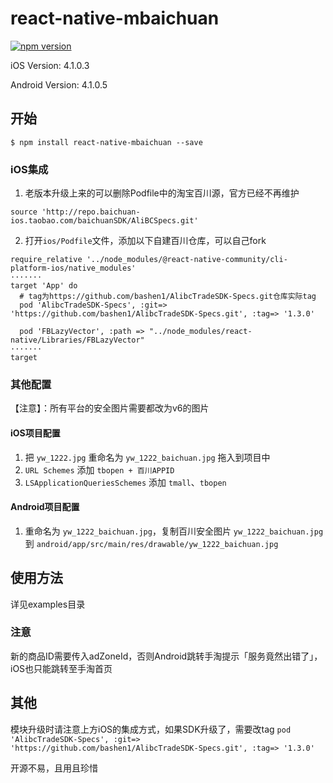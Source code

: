 
# react-native-mbaichuan

[![npm version](https://badge.fury.io/js/react-native-mbaichuan.svg)](https://badge.fury.io/js/react-native-mbaichuan)

iOS Version: 4.1.0.3

Android Version: 4.1.0.5

## 开始

`$ npm install react-native-mbaichuan --save`

### iOS集成

1. 老版本升级上来的可以删除Podfile中的淘宝百川源，官方已经不再维护

```Podfile
source 'http://repo.baichuan-ios.taobao.com/baichuanSDK/AliBCSpecs.git'
```

2. 打开`ios/Podfile`文件，添加以下自建百川仓库，可以自己fork

```Podfile
require_relative '../node_modules/@react-native-community/cli-platform-ios/native_modules'
·······
target 'App' do
  # tag为https://github.com/bashen1/AlibcTradeSDK-Specs.git仓库实际tag
  pod 'AlibcTradeSDK-Specs', :git=> 'https://github.com/bashen1/AlibcTradeSDK-Specs.git', :tag=> '1.3.0'

  pod 'FBLazyVector', :path => "../node_modules/react-native/Libraries/FBLazyVector"
·······
target
```

### 其他配置

【注意】：所有平台的安全图片需要都改为v6的图片

#### iOS项目配置

1. 把 `yw_1222.jpg` 重命名为 `yw_1222_baichuan.jpg` 拖入到项目中
2. `URL Schemes` 添加 `tbopen + 百川APPID`
3. `LSApplicationQueriesSchemes` 添加 `tmall`、`tbopen`

#### Android项目配置

1. 重命名为 `yw_1222_baichuan.jpg`，复制百川安全图片 `yw_1222_baichuan.jpg` 到 `android/app/src/main/res/drawable/yw_1222_baichuan.jpg`

## 使用方法

详见examples目录

### 注意

新的商品ID需要传入adZoneId，否则Android跳转手淘提示「服务竟然出错了」，iOS也只能跳转至手淘首页

## 其他

模块升级时请注意上方iOS的集成方式，如果SDK升级了，需要改tag
`pod 'AlibcTradeSDK-Specs', :git=> 'https://github.com/bashen1/AlibcTradeSDK-Specs.git', :tag=> '1.3.0'`

开源不易，且用且珍惜
